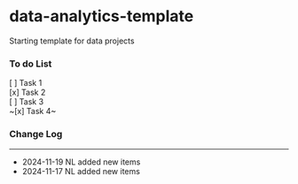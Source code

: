 # data-analytics-template
Starting template for data projects













### To do List

[ ] Task 1  
[x] Task 2  
[ ] Task 3   
~[x] Task 4~   

### Change Log


---
- 2024-11-19 NL added new items
-  2024-11-17 NL added new items  
